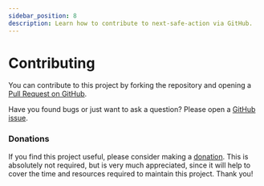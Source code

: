 ```yaml
---
sidebar_position: 8
description: Learn how to contribute to next-safe-action via GitHub.
---
```


# Contributing

You can contribute to this project by forking the repository and opening a [Pull Request on GitHub](https://github.com/TheEdoRan/next-safe-action/pulls).

Have you found bugs or just want to ask a question? Please open a [GitHub issue](https://github.com/TheEdoRan/next-safe-action/issues).

### Donations

If you find this project useful, please consider making a [donation](https://www.paypal.com/donate/?hosted_button_id=ES9JRPSC66XKW). This is absolutely not required, but is very much appreciated, since it will help to cover the time and resources required to maintain this project. Thank you! 